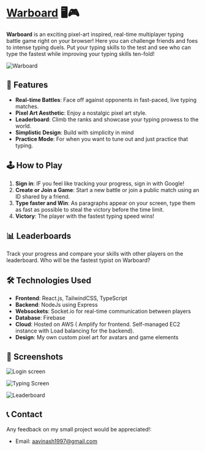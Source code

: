 #  [**Warboard**](www.warboard.live) 🖥️🎮

**Warboard** is an exciting pixel-art inspired, real-time multiplayer typing battle game right on your browser! Here you can challenge friends and foes to intense typing duels. Put your typing skills to the test and see who can type the fastest while improving your typing skills ten-fold!

![Warboard](https://github.com/user-attachments/assets/19d9e325-cde2-40b1-8ed4-cb0503d63bfc)

## 🌟 **Features**
- **Real-time Battles**: Face off against opponents in fast-paced, live typing matches.
- **Pixel Art Aesthetic**: Enjoy a nostalgic pixel art style.
- **Leaderboard**: Climb the ranks and showcase your typing prowess to the world.
- **Simplistic Design**: Build with simplicity in mind
- **Practice Mode**: For when you want to tune out and just practice that typing.

## 🕹️ **How to Play**
1. **Sign in**: IF you feel like tracking your progress, sign in with Google!
2. **Create or Join a Game**: Start a new battle or join a public match using an ID shared by a friend.
3. **Type faster and Win**: As paragraphs appear on your screen, type them as fast as possible to steal the victory before the time limit.
5. **Victory**: The player with the fastest typing speed wins!

## 📊 **Leaderboards**
Track your progress and compare your skills with other players on the leaderboard. Who will be the fastest typist on Warboard?

## 🛠️ **Technologies Used**
- **Frontend**: React.js, TailwindCSS, TypeScript
- **Backend**: NodeJs using Express
- **Websockets**: Socket.io for real-time communication between players
- **Database**: Firebase
- **Cloud**: Hosted on AWS ( Amplify for frontend. Self-managed EC2 instance with Load balancing for the backend).
- **Design**: My own custom pixel art for avatars and game elements


## 📸 **Screenshots**
![Login screen](https://github.com/user-attachments/assets/25125755-a26c-419a-9af8-c72d7dfacc21)

![Typing Screen](https://github.com/user-attachments/assets/c526003c-50d6-48e0-9f2c-70e38d9c278f)

![Leaderboard](https://github.com/user-attachments/assets/2e8394e8-9f77-4c49-9803-d5e36eb8f9d0)


## 📞 **Contact**
Any feedback on my small project would be appreciated!:

- Email: [aavinash1997@gmail.com](mailto:aavinash1997@gmail.com)
